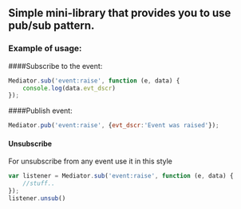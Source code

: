 ## Simple mini-library that provides you to use pub/sub pattern.

### Example of usage:

####Subscribe to the event:
```javascript
Mediator.sub('event:raise', function (e, data) {
    console.log(data.evt_dscr)
});
```

####Publish event:
```javascript
Mediator.pub('event:raise', {evt_dscr:'Event was raised'});
```

#### Unsubscribe
For unsubscribe from any event use it in this style

```javascript
var listener = Mediator.sub('event:raise', function (e, data) {
    //stuff..
});
listener.unsub()
```

